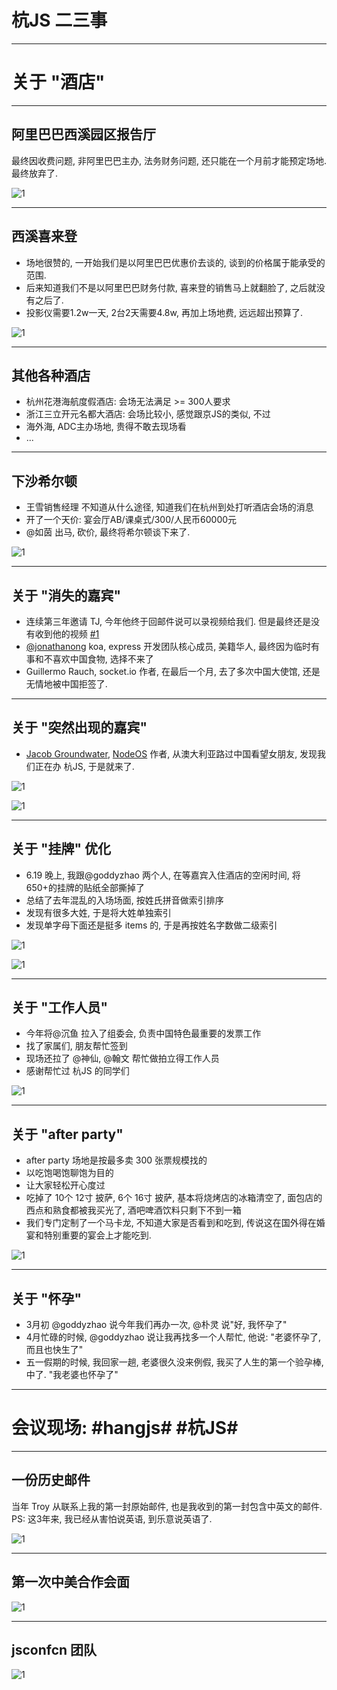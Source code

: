 # 杭JS 二三事

---

# 关于 "酒店"

---

## 阿里巴巴西溪园区报告厅

最终因收费问题, 非阿里巴巴主办, 法务财务问题, 还只能在一个月前才能预定场地. 最终放弃了.

![1](hangjs/images/1.jpg)

---

## 西溪喜来登

* 场地很赞的, 一开始我们是以阿里巴巴优惠价去谈的, 谈到的价格属于能承受的范围.
* 后来知道我们不是以阿里巴巴财务付款, 喜来登的销售马上就翻脸了, 之后就没有之后了.
* 投影仪需要1.2w一天, 2台2天需要4.8w, 再加上场地费, 远远超出预算了.

![1](hangjs/images/2.jpg)

---

## 其他各种酒店

* 杭州花港海航度假酒店: 会场无法满足 >= 300人要求
* 浙江三立开元名都大酒店: 会场比较小, 感觉跟京JS的类似, 不过
* 海外海, ADC主办场地, 贵得不敢去现场看
* ...

---

## 下沙希尔顿

* 王雪销售经理 不知道从什么途径, 知道我们在杭州到处打听酒店会场的消息
* 开了一个天价: 宴会厅AB/课桌式/300/人民币60000元
* @如茵 出马, 砍价, 最终将希尔顿谈下来了.

![1](hangjs/images/3.jpg)

---

## 关于 "消失的嘉宾"

* 连续第三年邀请 TJ, 今年他终于回邮件说可以录视频给我们. 但是最终还是没有收到他的视频 [#1](https://github.com/jsconfcn/hangjs/issues/1)
* [@jonathanong](https://github.com/jonathanong) koa, express 开发团队核心成员, 美籍华人, 最终因为临时有事和不喜欢中国食物, 选择不来了
* Guillermo Rauch, socket.io 作者, 在最后一个月, 去了多次中国大使馆, 还是无情地被中国拒签了.

---

## 关于 "突然出现的嘉宾"

* [Jacob Groundwater](https://github.com/groundwater), [NodeOS](http://node-os.com/) 作者, 从澳大利亚路过中国看望女朋友,
发现我们正在办 杭JS, 于是就来了.

![1](hangjs/images/4.jpg)

![1](https://avatars0.githubusercontent.com/u/538488?s=300)

---

## 关于 "挂牌" 优化

* 6.19 晚上, 我跟@goddyzhao 两个人, 在等嘉宾入住酒店的空闲时间, 将650+的挂牌的贴纸全部撕掉了
* 总结了去年混乱的入场场面, 按姓氏拼音做索引排序
* 发现有很多大姓, 于是将大姓单独索引
* 发现单字母下面还是挺多 items 的, 于是再按姓名字数做二级索引

![1](hangjs/images/5.jpg)

![1](hangjs/images/6.jpg)

---

## 关于 "工作人员"

* 今年将@沉鱼 拉入了组委会, 负责中国特色最重要的发票工作
* 找了家属们, 朋友帮忙签到
* 现场还拉了 @神仙, @翰文 帮忙做拍立得工作人员
* 感谢帮忙过 杭JS 的同学们

![1](hangjs/images/7.jpg)

---

## 关于 "after party"

* after party 场地是按最多卖 300 张票规模找的
* 以吃饱喝饱聊饱为目的
* 让大家轻松开心度过
* 吃掉了 10个 12寸 披萨, 6个 16寸 披萨, 基本将烧烤店的冰箱清空了, 面包店的西点和熟食都被我买光了, 酒吧啤酒饮料只剩下不到一箱
* 我们专门定制了一个马卡龙, 不知道大家是否看到和吃到, 传说这在国外得在婚宴和特别重要的宴会上才能吃到.

![1](http://sfault-image.b0.upaiyun.com/ac/b5/acb5aec06bdf830d2163f5fca70c327e)

---

## 关于 "怀孕"

* 3月初 @goddyzhao 说今年我们再办一次, @朴灵 说"好, 我怀孕了"
* 4月忙碌的时候, @goddyzhao 说让我再找多一个人帮忙, 他说: "老婆怀孕了, 而且也快生了"
* 五一假期的时候, 我回家一趟, 老婆很久没来例假, 我买了人生的第一个验孕棒, 中了. "我老婆也怀孕了"

---

# 会议现场: #hangjs# #杭JS#

---

## 一份历史邮件

当年 Troy 从联系上我的第一封原始邮件, 也是我收到的第一封包含中英文的邮件. PS: 这3年来, 我已经从害怕说英语, 到乐意说英语了.

![1](hangjs/images/8.jpg)

---

## 第一次中美合作会面

![1](hangjs/images/9.jpg)

---

## jsconfcn 团队

![1](hangjs/images/10.jpg)
